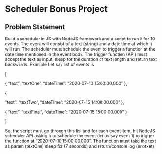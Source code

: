 # Scheduler Bonus Project

## Problem Statement

Build a scheduler in JS with NodeJS framework and a script to run it for 10 events.
The event will consist of a text (string) and a date time at which it will run.
The scheduler must schedule the event to trigger a function at the date time mentioned in the event body.
The trigger function (API) must accept the text as input, sleep for the duration of text length and return text backwards.
Example
Let say list of events is

[

{
                            	“text”: “textOne”,
                            	“dateTime”: “2020-07-10 15:00:00.000”
},

{

“text”: “textTwo”,
                            	“dateTime”: “2020-07-15 14:00:00.000”
},

{
                            	“text”: “textFinal”,
                            	“dateTime”: “2020-07-15 15:00:00.000”
}

]
 
So, the script must go through this list and for each event item, hit NodeJS scheduler API asking it to schedule the event (let us say event 1) to trigger the function at “2020-07-10 15:00:00.000”. The function must take the text as param (textOne) sleep for (7 seconds) and return/console log (enotxet)
